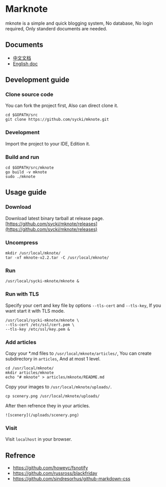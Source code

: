 # Marknote
mknote is a simple and quick blogging system, No database, No login required, Only standerd documents are needed.

## Documents
* [中文文档](https://github.com/sycki/mknote/blob/master/README-CH.md)
* [English doc](https://github.com/sycki/mknote)

## Development guide
### Clone source code
You can fork the project first, Also can direct clone it.
```
cd $GOPATH/src
git clone https://github.com/sycki/mknote.git
```

### Development
Import the project to your IDE, Edition it.

### Build and run
```
cd $GOPATH/src/mknote
go build -v mknote
sudo ./mknote
```

## Usage guide
### Download
Download latest binary tarball at release page.
[https://github.com/sycki/mknote/releases](https://github.com/sycki/mknote/releases)

### Uncompress
```
mkdir /usr/local/mknote/
tar -xf mknote-v2.2.tar -C /usr/local/mknote/
```

### Run
```
/usr/local/sycki-mknote/mknote &
```

### Run with TLS
Specify your cert and key file by options `--tls-cert` and `--tls-key`, If you want start it with TLS mode.
```
/usr/local/sycki-mknote/mknote \
--tls-cert /etc/ssl/cert.pem \
--tls-key /etc/ssl/key.pem &
```

### Add articles
Copy your *.md files to `/usr/local/mknote/articles/`, You can create subdirectory in `articles`, And at most 1 level.
```
cd /usr/local/mknote/
mkdir articles/mknote
echo "# mknote" > articles/mknote/README.md
```

Copy your images to `/usr/local/mknote/uploads/`.
```
cp scenery.png /usr/local/mknote/uploads/
```

After then refrence they in your articles.
```
![scenery](/uploads/scenery.png)
```

### Visit
Visit `localhost` in your browser.

## Refrence
* https://github.com/howeyc/fsnotify
* https://github.com/russross/blackfriday
* https://github.com/sindresorhus/github-markdown-css
